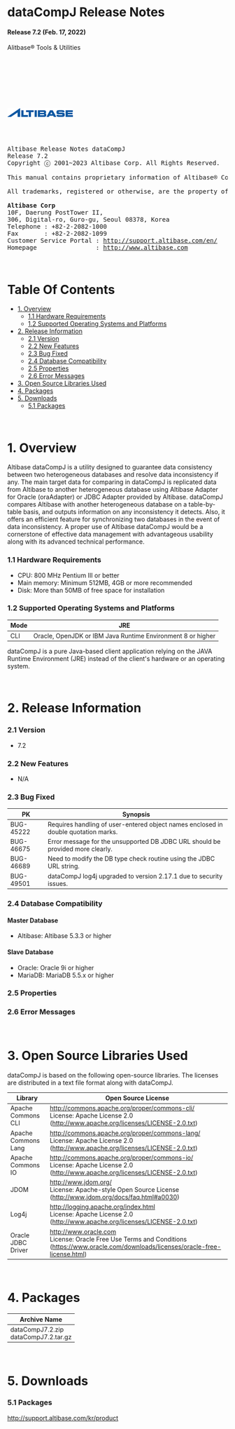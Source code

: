 dataCompJ Release Notes
================

#### Release 7.2 (Feb. 17, 2022)

Alitbase® Tools & Utilities

<br><br><br><br><br><br>
<!-- PDF 변환을 위한 여백입니다. --> 







































<!-- PDF 변환을 위한 여백입니다. --> 

<div align="left">
    <img src="media/common/e5cfb3761673686d093a3b00c062fe7a.png">
</div>


<br><br><!-- PDF 변환을 위한 여백입니다. --> 





























<!-- PDF 변환을 위한 여백입니다. --> 

<pre>
Altibase Release Notes dataCompJ
Release 7.2
Copyright ⓒ 2001~2023 Altibase Corp. All Rights Reserved.<br>
This manual contains proprietary information of Altibase® Corporation; it is provided under a license agreement containing restrictions on use and disclosure and is also protected by copyright patent and other intellectual property law. Reverse engineering of the software is prohibited.<br>
All trademarks, registered or otherwise, are the property of their respective owners.<br>
<b>Altibase Corp</b>
10F, Daerung PostTower II,
306, Digital-ro, Guro-gu, Seoul 08378, Korea
Telephone : +82-2-2082-1000 
Fax       : +82-2-2082-1099
Customer Service Portal : <a href='http://support.altibase.com/en/'>http://support.altibase.com/en/</a>
Homepage                : <a href='http://www.altibase.com'>http://www.altibase.com</a></pre>


<br>

# Table Of Contents

- [1. Overview](#1-overview)
  - [1.1 Hardware Requirements](#11-hardware-requirements)
  - [1.2 Supported Operating Systems and Platforms](#12-supported-operating-systems-and-platforms)
- [2. Release Information](#2-release-information)
  - [2.1 Version](#21-version)
  - [2.2 New Features](#22-new-features)
  - [2.3 Bug Fixed](#23-bug-fixed)
  - [2.4 Database Compatibility](#24-database-compatibility)
  - [2.5 Properties](#25-properties)
  - [2.6 Error Messages](#26-error-messages)
- [3. Open Source Libraries Used](#3-open-source-libraries-used)
- [4. Packages](#4-packages)
- [5. Downloads](#5-downloads)
  - [5.1 Packages](#51-packages)

<br>

# 1. Overview

 Altibase dataCompJ is a utility designed to guarantee data consistency between two heterogeneous databases and resolve data inconsistency if any. The main target data for comparing in dataCompJ is replicated data from Altibase to another heterogeneous database using Altibase Adapter for Oracle (oraAdapter) or JDBC Adapter provided by Altibase. dataCompJ compares Altibase with another heterogeneous database on a table-by-table basis, and outputs information on any inconsistency it detects.
Also, it offers an efficient feature for synchronizing two databases in the event of data inconsistency. A proper use of Altibase dataCompJ would be a cornerstone of effective data management with advantageous usability along with its advanced technical performance.  

### 1.1 Hardware Requirements

- CPU: 800 MHz Pentium III or better
- Main memory: Minimum 512MB, 4GB or more recommended
- Disk: More than 50MB of free space for installation

### 1.2 Supported Operating Systems and Platforms

| Mode | JRE                                                         |
| ---- | ----------------------------------------------------------- |
| CLI  | Oracle, OpenJDK or IBM Java Runtime Environment 8 or higher |

dataCompJ is a pure Java-based client application relying on the JAVA Runtime Environment (JRE) instead of the client's hardware or an operating system.

<br>

# 2. Release Information

### 2.1 Version

- 7.2

### 2.2 New Features

- N/A

### 2.3 Bug Fixed

| PK        | Synopsis                                                     |
| --------- | ------------------------------------------------------------ |
| BUG-45222 | Requires handling of user-entered object names enclosed in double quotation marks. |
| BUG-46675 | Error message for the unsupported DB JDBC URL should be provided more clearly. |
| BUG-46689 | Need to modify the DB type check routine using the JDBC URL string. |
| BUG-49501 | dataCompJ log4j upgraded to version 2.17.1 due to security issues. |

### 2.4 Database Compatibility

#### Master Database

- Altibase: Altibase 5.3.3 or higher

#### Slave Database

- Oracle: Oracle 9i or higher
- MariaDB: MariaDB 5.5.x or higher

### 2.5 Properties

### 2.6 Error Messages

<br>

# 3. Open Source Libraries Used

dataCompJ is based on the following open-source libraries. The licenses are distributed in a text file format
along with dataCompJ.

| Library             | Open Source License                                          |
| ------------------- | ------------------------------------------------------------ |
| Apache Commons CLI  | http://commons.apache.org/proper/commons-cli/<br/>License: Apache License 2.0 (http://www.apache.org/licenses/LICENSE-2.0.txt) |
| Apache Commons Lang | http://commons.apache.org/proper/commons-lang/ <br/>License: Apache License 2.0 (http://www.apache.org/licenses/LICENSE-2.0.txt) |
| Apache Commons IO   | http://commons.apache.org/proper/commons-io/ <br>License: Apache License 2.0 (http://www.apache.org/licenses/LICENSE-2.0.txt) |
| JDOM                | http://www.jdom.org/ <br/>License: Apache-style Open Source License (http://www.jdom.org/docs/faq.html#a0030) |
| Log4j               | http://logging.apache.org/index.html <br/>License: Apache License 2.0 (http://www.apache.org/licenses/LICENSE-2.0.txt) |
| Oracle JDBC Driver  | http://www.oracle.com <br>License: Oracle Free Use Terms and Conditions (https://www.oracle.com/downloads/licenses/oracle-free-license.html) |

<br>

# 4. Packages

| Archive Name                             |
| ---------------------------------------- |
| dataCompJ7.2.zip<br/>dataCompJ7.2.tar.gz |

<br>

# 5. Downloads

### 5.1 Packages

http://support.altibase.com/kr/product
